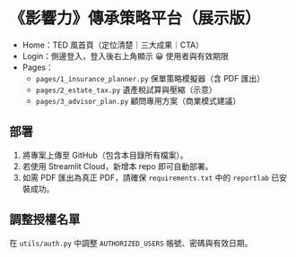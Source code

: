 # 《影響力》傳承策略平台（展示版）

- Home：TED 風首頁（定位清楚｜三大成果｜CTA）
- Login：側邊登入，登入後右上角顯示 😀 使用者與有效期限
- Pages：
  - `pages/1_insurance_planner.py` 保單策略模擬器（含 PDF 匯出）
  - `pages/2_estate_tax.py` 遺產稅試算與壓縮（示意）
  - `pages/3_advisor_plan.py` 顧問專用方案（商業模式建議）

## 部署
1. 將專案上傳至 GitHub（包含本目錄所有檔案）。
2. 若使用 Streamlit Cloud，新增本 repo 即可自動部署。
3. 如需 PDF 匯出為真正 PDF，請確保 `requirements.txt` 中的 `reportlab` 已安裝成功。

## 調整授權名單
在 `utils/auth.py` 中調整 `AUTHORIZED_USERS` 帳號、密碼與有效日期。
